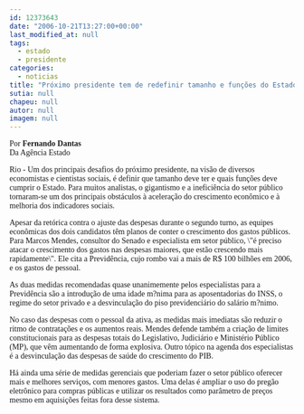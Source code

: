 ```yaml
---
id: 12373643
date: "2006-10-21T13:27:00+00:00"
last_modified_at: null
tags:
  - estado
  - presidente
categories:
  - noticias
title: "Próximo presidente tem de redefinir tamanho e funções do Estado"
sutia: null
chapeu: null
autor: null
imagem: null
---
```

<p><P><FONT face=Verdana>Por <STRONG>Fernando Dantas</STRONG><BR>Da Agência Estado</FONT></P></p>
<p><P><FONT face=Verdana>Rio - Um dos principais desafios do próximo presidente, na visão de diversos economistas e cientistas sociais, é definir que tamanho deve ter e quais funções deve cumprir o Estado. Para muitos analistas, o gigantismo e a ineficiência do setor público tornaram-se um dos principais obstáculos à aceleração do crescimento econômico e à melhoria dos indicadores sociais.</FONT></P></p>
<p><P><FONT face=Verdana>Apesar da retórica contra o ajuste das despesas durante o segundo turno, as equipes econômicas dos dois candidatos têm planos de conter o crescimento dos gastos públicos. Para Marcos Mendes, consultor do Senado e especialista em setor público, \"é preciso atacar o crescimento dos gastos nas despesas maiores, que estão crescendo mais rapidamente\". Ele cita a Previdência, cujo rombo vai a mais de R$ 100 bilhões em 2006, e os gastos de pessoal. </FONT></P></p>
<p><P><FONT face=Verdana>As duas medidas recomendadas quase unanimemente pelos especialistas para a Previdência são a introdução de uma idade m?nima para as aposentadorias do INSS, o regime do setor privado e a desvinculação do piso previdenciário do salário m?nimo.</FONT></P></p>
<p><P><FONT face=Verdana>No caso das despesas com o pessoal da ativa, as medidas mais imediatas são reduzir o ritmo de contratações e os aumentos reais. Mendes defende também a criação de limites constitucionais para as despesas totais do Legislativo, Judiciário e Ministério Público (MP), que vêm aumentando de forma explosiva. Outro tópico na agenda dos especialistas é a desvinculação das despesas de saúde do crescimento do PIB.</FONT></P></p>
<p><P><FONT face=Verdana>Há ainda uma série de medidas gerenciais que poderiam fazer o setor público oferecer mais e melhores serviços, com menores gastos. Uma delas é ampliar o uso do pregão eletrônico para compras públicas e utilizar os resultados como parâmetro de preços mesmo em aquisições feitas fora desse sistema.</FONT></P> </p>

